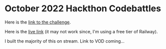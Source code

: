 # October 2022 Hackthon Codebattles

Here is the [link to the challenge](https://codebattles.dev/event/dce4b8cd-b48d-4511-b4d6-b0058c179944/).

Here is the [live link](https://codebattles-october-2022-api-production.up.railway.app/api/v1/) (it may not work since, I'm using a free tier of Railway).

I built the majority of this on stream. Link to VOD coming...
